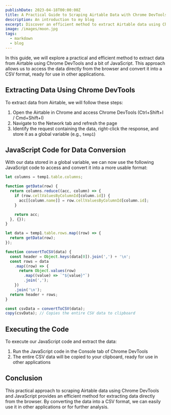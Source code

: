 ```yaml
---
publishDate: 2023-04-18T00:00:00Z
title: A Practical Guide to Scraping Airtable Data with Chrome DevTools and JavaScript
description: An introduction to my blog
excerpt: Discover an efficient method to extract Airtable data using Chrome DevTools and JavaScript, making it easy to convert and utilize the information in a CSV format. Follow our step-by-step guide to access data directly from the browser and streamline your data scraping process.
image: /images/moon.jpg
tags:
  - markdown
  - blog
---
```


In this guide, we will explore a practical and efficient method to extract data from Airtable using Chrome DevTools and a bit of JavaScript. This approach allows us to access the data directly from the browser and convert it into a CSV format, ready for use in other applications.

## Extracting Data Using Chrome DevTools

To extract data from Airtable, we will follow these steps:

1. Open the Airtable in Chrome and access Chrome DevTools (Ctrl+Shift+I / Cmd+Shift+I)
2. Navigate to the Network tab and refresh the page
3. Identify the request containing the data, right-click the response, and store it as a global variable (e.g., `temp1`)

## JavaScript Code for Data Conversion

With our data stored in a global variable, we can now use the following JavaScript code to access and convert it into a more usable format:

```javascript
let columns = temp1.table.columns;

function getData(row) {
  return columns.reduce((acc, column) => {
    if (row.cellValuesByColumnId[column.id]) {
      acc[[column.name]] = row.cellValuesByColumnId[column.id];
    }

    return acc;
  }, {});
}

let data = temp1.table.rows.map((row) => {
  return getData(row);
});

function convertToCSV(data) {
  const header = Object.keys(data[0]).join(',') + '\n';
  const rows = data
    .map((row) => {
      return Object.values(row)
        .map((value) => `"${value}"`)
        .join(',');
    })
    .join('\n');
  return header + rows;
}

const csvData = convertToCSV(data);
copy(csvData); // Copies the entire CSV data to clipboard
```

## Executing the Code

To execute our JavaScript code and extract the data:

1. Run the JavaScript code in the Console tab of Chrome DevTools
2. The entire CSV data will be copied to your clipboard, ready for use in other applications

## Conclusion

This practical approach to scraping Airtable data using Chrome DevTools and JavaScript provides an efficient method for extracting data directly from the browser. By converting the data into a CSV format, we can easily use it in other applications or for further analysis.
